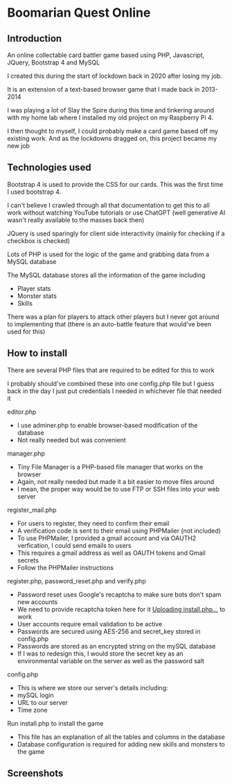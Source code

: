 # Boomarian Quest Online

## Introduction

An online collectable card battler game based using PHP, Javascript, JQuery, Bootstrap 4 and MySQL

I created this during the start of lockdown back in 2020 after losing my job.

It is an extension of a text-based browser game that I made back in 2013-2014

I was playing a lot of Slay the Spire during this time and tinkering around with my home lab where I installed my old project on my Raspberry Pi 4. 

I then thought to myself, I could probably make a card game based off my existing work. And as the lockdowns dragged on, this project became my new job

## Technologies used

Bootstrap 4 is used to provide the CSS for our cards. This was the first time I used bootstrap 4. 

I can't believe I crawled through all that documentation to get this to all work without watching YouTube tutorials or use ChatGPT (well generative AI wasn't really available to the masses back then)

JQuery is used sparingly for client side interactivity (mainly for checking if a checkbox is checked)

Lots of PHP is used for the logic of the game and grabbing data from a MySQL database

The MySQL database stores all the information of the game including
- Player stats
- Monster stats
- Skills

There was a plan for players to attack other players but I never got around to implementing that (there is an auto-battle feature that would've been used for this)

## How to install

There are several PHP files that are required to be edited for this to work

I probably should've combined these into one config.php file but I guess back in the day I just put credentials I needed in whichever file that needed it

editor.php
- I use adminer.php to enable browser-based modification of the database
- Not really needed but was convenient

manager.php
- Tiny File Manager is a PHP-based file manager that works on the browser
- Again, not really needed but made it a bit easier to move files around
- I mean, the proper way would be to use FTP or SSH files into your web server

register_mail.php
- For users to register, they need to confirm their email
- A verification code is sent to their email using PHPMailer (not included)
- To use PHPMailer, I provided a gmail account and via OAUTH2 verfication, I could send emails to users
- This requires a gmail address as well as OAUTH tokens and Gmail secrets
- Follow the PHPMailer instructions

register.php, password_reset.php and verify.php
- Password reset uses Google's recaptcha to make sure bots don't spam new accounts
- We need to provide recaptcha token here for it [Uploading install.php…]()
to work
- User accounts require email validation to be active
- Passwords are secured using AES-256 and secret_key stored in config.php
- Passwords are stored as an encrypted string on the mySQL database 
- If I was to redesign this, I would store the secret key as an environmental variable on the server as well as the password salt

config.php
- This is where we store our server's details including:
- mySQL login
- URL to our server
- Time zone

Run install.php to install the game
- This file has an explanation of all the tables and columns in the database
- Database configuration is required for adding new skills and monsters to the game

## Screenshots
